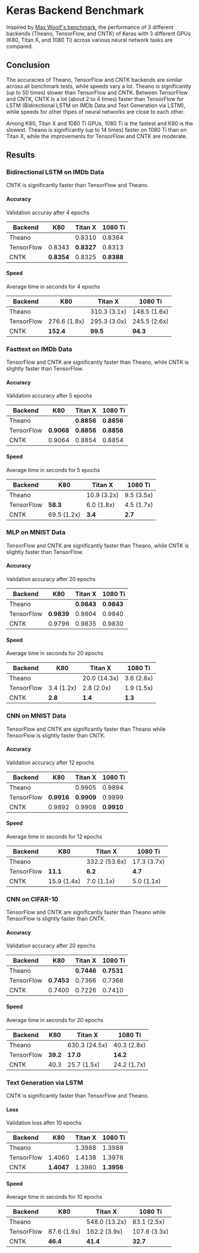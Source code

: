 # Keras Backend Benchmark
Inspired by [Max Woolf's benchmark](http://minimaxir.com/2017/06/keras-cntk/), the performance of 3 different backends (Theano, TensorFlow, and CNTK) of Keras with 3 different GPUs (K80, Titan X, and 1080 Ti) across various neural network tasks are compared.

## Conclusion
The accuracies of Theano, TensorFlow and CNTK backends are similar across all benchmark tests, while speeds vary a lot. Theano is significantly (up to 50 times) slower than TensorFlow and CNTK. Between TensorFlow and CNTK, CNTK is a lot (about 2 to 4 times) faster than TensorFlow for LSTM (Bidirectional LSTM on IMDb Data and Text Generation via LSTM), while speeds for other thpes of neural networks are close to each other.

Among K80, Titan X and 1080 Ti GPUs, 1080 Ti is the fastest and K80 is the slowest. Theano is significantly (up to 14 times) faster on 1080 Ti than on Titan X, while the improvements for TensorFlow and CNTK are moderate.

## Results
### Bidirectional LSTM on IMDb Data
CNTK is significantly faster than TensorFlow and Theano.

#### Accuracy
Validation accuray after 4 epochs

Backend				|	K80		|  Titan X	|	 1080 Ti
--------------------|-----------|---------------|-----------------
Theano				| 			| 0.8310		| 0.8364 
TensorFlow			| 0.8343	|**0.8327**		| 0.8313
CNTK				|**0.8354**	| 0.8325		|**0.8388**

#### Speed
Average time in seconds for 4 epochs

Backend				|	K80			|  Titan X	|	 1080 Ti
--------------------|---------------|---------------|-----------------
Theano				| 				| 310.3	(3.1x)	| 148.5 (1.6x)
TensorFlow			| 276.6	(1.8x)	| 295.3	(3.0x)	| 245.5 (2.6x)
CNTK				|**152.4**		|**99.5**		|**94.3**

### Fasttext on IMDb Data
TensorFlow and CNTK are significantly faster than Theano, while CNTK is slightly faster than TensorFlow.

#### Accuracy
Validation accuracy after 5 epochs

Backend				|	K80		|  Titan X	|	 1080 Ti
--------------------|-----------|---------------|-----------------
Theano				| 			|**0.8856**		|**0.8856**
TensorFlow			|**0.9068**	|**0.8856**		|**0.8856**
CNTK				| 0.9064	| 0.8854		| 0.8854

#### Speed
Average time in seconds for 5 epochs

Backend				|	K80			|  Titan X	|	 1080 Ti
--------------------|---------------|---------------|-----------------
Theano				| 				| 10.9 (3.2x)	| 9.5 (3.5x)
TensorFlow			|**58.3**		|  6.0 (1.8x)	| 4.5 (1.7x)
CNTK				| 69.5 (1.2x)	|**3.4**		|**2.7**

### MLP on MNIST Data
TensorFlow and CNTK are significantly faster than Theano, while CNTK is slightly faster than TensorFlow.

#### Accuracy
Validation accuracy after 20 epochs

Backend				|	K80		|  Titan X	|	 1080 Ti
--------------------|-----------|---------------|-----------------
Theano				| 			|**0.9843**		|**0.9843**
TensorFlow			|**0.9839**	|0.9804			|0.9840
CNTK				| 0.9796	|0.9835			|0.9830

#### Speed
Average time in seconds for 20 epochs

Backend				|	K80			|  Titan X	|	 1080 Ti
--------------------|---------------|---------------|-----------------
Theano				| 				|20.0 (14.3x)	| 3.6 (2.8x)
TensorFlow			|3.4 (1.2x)		|2.8 (2.0x)		| 1.9 (1.5x)
CNTK				|**2.8**		|**1.4**		|**1.3**

### CNN on MNIST Data
TensorFlow and CNTK are significantly faster than Theano while TensorFlow is slightly faster than CNTK.

#### Accuracy
Validation accuracy after 12 epochs

Backend				|	K80		|  Titan X	|	 1080 Ti
--------------------|-----------|---------------|-----------------
Theano				| 			|0.9905			|0.9894
TensorFlow			|**0.9916**	|**0.9909**		|0.9899
CNTK				|0.9892		|0.9908			|**0.9910**

#### Speed
Average time in seconds for 12 epochs

Backend				|	K80			|  Titan X	|	 1080 Ti
--------------------|---------------|---------------|-----------------
Theano				| 				|332.2 (53.6x)	|17.3 (3.7x)
TensorFlow			|**11.1**		|**6.2**		|**4.7**
CNTK				|15.9 (1.4x)	|7.0 (1.1x)		|5.0 (1.1x)

### CNN on CIFAR-10
TensorFlow and CNTK are significantly faster than Theano while TensorFlow is slightly faster than CNTK.

#### Accuracy
Validation accuracy after 20 epochs

Backend				|	K80		|  Titan X	|	 1080 Ti
--------------------|-----------|---------------|-----------------
Theano				| 			|**0.7446**		|**0.7531**
TensorFlow			|**0.7453**	|0.7366			|0.7366
CNTK				|0.7400		|0.7226			|0.7410

#### Speed
Average time in seconds for 20 epochs

Backend				|	K80			|  Titan X	|	 1080 Ti
--------------------|---------------|---------------|-----------------
Theano				| 				|630.3 (24.5x)	|40.3 (2.8x)
TensorFlow			|**39.2**		|**17.0**		|**14.2**
CNTK				|40.3 			|25.7 (1.5x)	|24.2 (1.7x)

### Text Generation via LSTM
CNTK is significantly faster than TensorFlow and Theano.

#### Loss
Validation loss after 10 epochs

Backend				|	K80		|  Titan X	|	 1080 Ti
--------------------|-----------|---------------|-----------------
Theano				| 			|1.3988			|1.3988
TensorFlow			|1.4060		|1.4138			|1.3976
CNTK				|**1.4047**	|1.3980			|**1.3956**

#### Speed
Average time in seconds for 10 epochs

Backend				|	K80			|  Titan X	|	 1080 Ti
--------------------|---------------|---------------|-----------------
Theano				| 				|548.0 (13.2x)	|83.1 (2.5x)
TensorFlow			|87.6 (1.9x)	|162.2 (3.9x)	|107.6 (3.3x)
CNTK				|**46.4**		|**41.4**		|**32.7**
